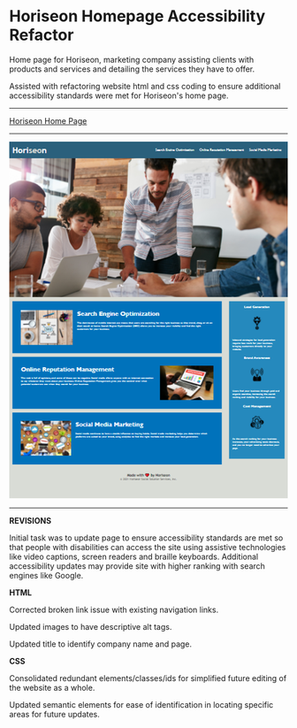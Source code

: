# Horiseon Homepage Accessibility Refactor

Home page for Horiseon, marketing company assisting clients with products and services and detailing the services they have to offer.

Assisted with refactoring website html and css coding to ensure additional accessibility standards were met for Horiseon's home page. 
************************************************
[Horiseon Home Page](https://tracye1083.github.io/Homework-Week-01/)
************************************************
![Preview of Updated Home Page](assets\images\website.png)
************************************************
**REVISIONS**

Initial task was to update page to ensure accessibility standards are met so that people with disabilities can access the site using assistive technologies like video captions, screen readers and braille keyboards. Additional accessibility updates may provide site with higher ranking with search engines like Google.

**HTML**

Corrected broken link issue with existing navigation links. 

Updated images to have descriptive alt tags.

Updated title to identify company name and page.

**CSS**

Consolidated redundant elements/classes/ids for simplified future editing of the website as a whole. 

Updated semantic elements for ease of identification in locating specific areas for future updates.
